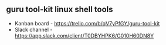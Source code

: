 guru tool-kit linux shell tools
---------------------------------------
- Kanban board - https://trello.com/b/qV7yPfGY/guru-tool-kit
- Slack channel - https://app.slack.com/client/T0DBYHPK6/G010H60DN8Y
